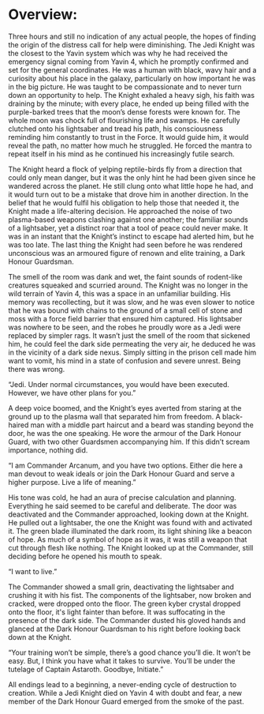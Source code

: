 # Overview:

Three hours and still no indication of any actual people, the hopes of finding the origin of the distress call for help were diminishing.
The Jedi Knight was the closest to the Yavin system which was why he had received the emergency signal coming from Yavin 4, which he promptly confirmed and set for the general coordinates.
He was a human with black, wavy hair and a curiosity about his place in the galaxy, particularly on how important he was in the big picture.
He was taught to be compassionate and to never turn down an opportunity to help.
The Knight exhaled a heavy sigh, his faith was draining by the minute; with every place, he ended up being filled with the purple-barked trees that the moon’s dense forests were known for.
The whole moon was chock full of flourishing life and swamps.
He carefully clutched onto his lightsaber and tread his path, his consciousness reminding him constantly to trust in the Force.
It would guide him, it would reveal the path, no matter how much he struggled.
He forced the mantra to repeat itself in his mind as he continued his increasingly futile search.

The Knight heard a flock of yelping reptile-birds fly from a direction that could only mean danger, but it was the only hint he had been given since he wandered across the planet.
He still clung onto what little hope he had, and it would turn out to be a mistake that drove him in another direction.
In the belief that he would fulfil his obligation to help those that needed it, the Knight made a life-altering decision.
He approached the noise of two plasma-based weapons clashing against one another; the familiar sounds of a lightsaber, yet a distinct roar that a tool of peace could never make.
It was in an instant that the Knight’s instinct to escape had alerted him, but he was too late.
The last thing the Knight had seen before he was rendered unconscious was an armoured figure of renown and elite training, a Dark Honour Guardsman.

The smell of the room was dank and wet, the faint sounds of rodent-like creatures squeaked and scurried around.
The Knight was no longer in the wild terrain of Yavin 4, this was a space in an unfamiliar building.
His memory was recollecting, but it was slow, and he was even slower to notice that he was bound with chains to the ground of a small cell of stone and moss with a force field barrier that ensured him captured.
His lightsaber was nowhere to be seen, and the robes he proudly wore as a Jedi were replaced by simpler rags.
It wasn’t just the smell of the room that sickened him, he could feel the dark side permeating the very air, he deduced he was in the vicinity of a dark side nexus.
Simply sitting in the prison cell made him want to vomit, his mind in a state of confusion and severe unrest.
Being there was wrong.

“Jedi.
Under normal circumstances, you would have been executed.
However, we have other plans for you.”

A deep voice boomed, and the Knight’s eyes averted from staring at the ground up to the plasma wall that separated him from freedom.
A black-haired man with a middle part haircut and a beard was standing beyond the door, he was the one speaking.
He wore the armour of the Dark Honour Guard, with two other Guardsmen accompanying him.
If this didn’t scream importance, nothing did.

“I am Commander Arcanum, and you have two options.
Either die here a man devout to weak ideals or join the Dark Honour Guard and serve a higher purpose.
Live a life of meaning.”

His tone was cold, he had an aura of precise calculation and planning.
Everything he said seemed to be careful and deliberate.
The door was deactivated and the Commander approached, looking down at the Knight.
He pulled out a lightsaber, the one the Knight was found with and activated it.
The green blade illuminated the dark room, its light shining like a beacon of hope.
As much of a symbol of hope as it was, it was still a weapon that cut through flesh like nothing.
The Knight looked up at the Commander, still deciding before he opened his mouth to speak.

“I want to live.”

The Commander showed a small grin, deactivating the lightsaber and crushing it with his fist.
The components of the lightsaber, now broken and cracked, were dropped onto the floor.
The green kyber crystal dropped onto the floor, it's light fainter than before.
It was suffocating in the presence of the dark side.
The Commander dusted his gloved hands and glanced at the Dark Honour Guardsman to his right before looking back down at the Knight.

“Your training won’t be simple, there’s a good chance you’ll die.
It won’t be easy.
But, I think you have what it takes to survive.
You’ll be under the tutelage of Captain Astaroth.
Goodbye, Initiate.”

All endings lead to a beginning, a never-ending cycle of destruction to creation.
While a Jedi Knight died on Yavin 4 with doubt and fear, a new member of the Dark Honour Guard emerged from the smoke of the past.
